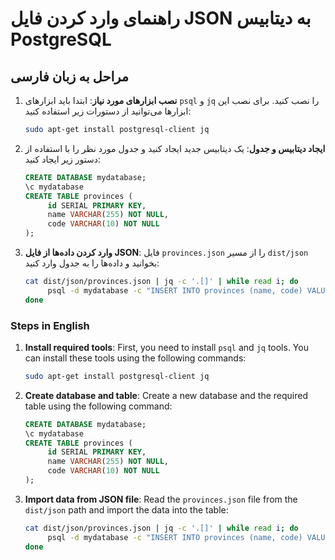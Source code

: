 # راهنمای وارد کردن فایل JSON به دیتابیس PostgreSQL

## مراحل به زبان فارسی

1. **نصب ابزارهای مورد نیاز**:
   ابتدا باید ابزارهای `psql` و `jq` را نصب کنید. برای نصب این ابزارها می‌توانید از دستورات زیر استفاده کنید:

   ```sh
   sudo apt-get install postgresql-client jq
   ```

2. **ایجاد دیتابیس و جدول**:
   یک دیتابیس جدید ایجاد کنید و جدول مورد نظر را با استفاده از دستور زیر ایجاد کنید:

   ```sql
   CREATE DATABASE mydatabase;
   \c mydatabase
   CREATE TABLE provinces (
        id SERIAL PRIMARY KEY,
        name VARCHAR(255) NOT NULL,
        code VARCHAR(10) NOT NULL
   );
   ```

3. **وارد کردن داده‌ها از فایل JSON**:
   فایل `provinces.json` را از مسیر `dist/json` بخوانید و داده‌ها را به جدول وارد کنید:

   ```sh
   cat dist/json/provinces.json | jq -c '.[]' | while read i; do
        psql -d mydatabase -c "INSERT INTO provinces (name, code) VALUES ('$(echo $i | jq -r '.name')', '$(echo $i | jq -r '.code')');"
   done
   ```

### Steps in English

1. **Install required tools**:
   First, you need to install `psql` and `jq` tools. You can install these tools using the following commands:

   ```sh
   sudo apt-get install postgresql-client jq
   ```

2. **Create database and table**:
   Create a new database and the required table using the following command:

   ```sql
   CREATE DATABASE mydatabase;
   \c mydatabase
   CREATE TABLE provinces (
        id SERIAL PRIMARY KEY,
        name VARCHAR(255) NOT NULL,
        code VARCHAR(10) NOT NULL
   );
   ```

3. **Import data from JSON file**:
   Read the `provinces.json` file from the `dist/json` path and import the data into the table:

   ```sh
   cat dist/json/provinces.json | jq -c '.[]' | while read i; do
        psql -d mydatabase -c "INSERT INTO provinces (name, code) VALUES ('$(echo $i | jq -r '.name')', '$(echo $i | jq -r '.code')');"
   done
   ```

